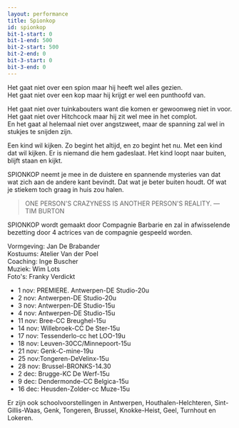 ```yaml
---
layout: performance
title: Spionkop
id: spionkop
bit-1-start: 0
bit-1-end: 500
bit-2-start: 500
bit-2-end: 0
bit-3-start: 0
bit-3-end: 0
---
```

<style>
  #main {
    background: #fdfcfa url({{ site.baseurl }}/img/spionkop-background.jpg);
  }

  #content {
    color: #3e3331;
  }

  #background-bit-1 {
    width: 100%;
    height: 477px;
    position: absolute;
    background: url({{ site.baseurl }}/img/spionkop-bit-1.png) no-repeat top left;
  }

  #background-bit-2 {
    width: 100%;
    height: 589px;
    position: absolute;
    background: url({{ site.baseurl }}/img/spionkop-bit-2.png) no-repeat top right;
  }

 /* #background-bit-3 {
    width: 100%;
    height: 667px;
    position: absolute;
    top: 100px;
    background: url({{ site.baseurl }}/img/undertwasser-wasserwasser-bit-3.png) no-repeat top right;
  }*/
</style>

Het gaat niet over een spion maar hij heeft wel alles gezien.<br>
Het gaat niet over een kop maar hij krijgt er wel een punthoofd van.

Het gaat niet over tuinkabouters want die komen er gewoonweg niet in voor.<br>
Het gaat niet over Hitchcock maar hij zit wel mee in het complot.<br>
En het gaat al helemaal niet over angstzweet, maar de spanning zal wel in stukjes te snijden zijn.

Een kind wil kijken. Zo begint het altijd, en zo begint het nu. Met een kind dat wil kijken. Er is niemand die hem gadeslaat. Het kind loopt naar buiten, blijft staan en kijkt.

SPIONKOP neemt je mee in de duistere en spannende mysteries van dat wat zich aan de andere kant bevindt. Dat wat je beter buiten houdt. Of wat je stiekem toch graag in huis zou halen.

> ONE PERSON'S CRAZYNESS IS ANOTHER PERSON'S REALITY. — TIM BURTON

SPIONKOP wordt gemaakt door Compagnie Barbarie en zal in afwisselende bezetting door 4 actrices van de compagnie gespeeld worden.


Vormgeving: Jan De Brabander<br>
Kostuums: Atelier Van der Poel<br>
Coaching: Inge Buscher<br>
Muziek: Wim Lots<br>
Foto's: Franky Verdickt

- 1 nov: PREMIERE. Antwerpen-DE Studio-20u<br>
- 2 nov: Antwerpen-DE Studio-20u<br>
- 3 nov: Antwerpen-DE Studio-15u<br>
- 4 nov: Antwerpen-DE Studio-15u<br>
- 11 nov: Bree-CC Breughel-15u<br>
- 14 nov: Willebroek-CC De Ster-15u<br>
- 17 nov: Tessenderlo-cc het LOO-19u<br>
- 18 nov: Leuven-30CC/Minnepoort-15u<br>
- 21 nov: Genk-C-mine-19u<br>
- 25 nov:Tongeren-DeVelinx-15u<br>
- 28 nov: Brussel-BRONKS-14.30<br>
- 2 dec: Brugge-KC De Werf-15u<br>
- 9 dec: Dendermonde-CC Belgica-15u<br>
- 16 dec: Heusden-Zolder-cc Muze-15u<br>

Er zijn ook schoolvoorstellingen in Antwerpen, Houthalen-Helchteren, Sint-Gillis-Waas, Genk, Tongeren, Brussel, Knokke-Heist, Geel, Turnhout en Lokeren.
